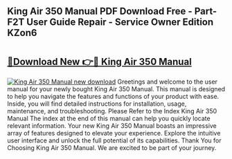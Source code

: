 ## King Air 350 Manual PDF Download Free - Part-F2T User Guide Repair - Service Owner Edition KZon6

# <h2><a href="http://bc92181.oget.top/?id=King+Air+350+Manual">🔗Download New 👉🔴 King Air 350 Manual</a></h2>

[![King Air 350 Manual new download](https://i.imgur.com/5g1atiW.png)](http://bc92181.oget.top/?id=King+Air+350+Manual)
Greetings and welcome to the user manual for your newly bought King Air 350 Manual. This manual is designed to help you navigate the features and functions of your product with ease. Inside, you will find detailed instructions for installation, usage, maintenance, and troubleshooting. Please Refer to the Index King Air 350 Manual The index at the end of this manual can help you quickly locate relevant information. Your new King Air 350 Manual boasts an impressive array of features designed to elevate your experience. Explore the intuitive user interface and unlock the full potential of its capabilities. Thank You for Choosing King Air 350 Manual. We are excited to be part of your journey.
